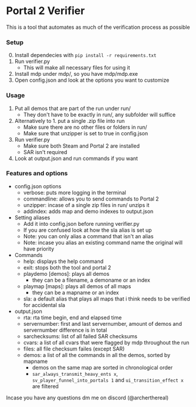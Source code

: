 # Portal 2 Verifier

This is a tool that automates as much of the verification process as possible

### Setup

0. Install dependecies with `pip install -r requirements.txt`
2. Run verifier.py
    - This will make all necessary files for using it
3. Install mdp under mdp/, so you have mdp/mdp.exe
4. Open config.json and look at the options you want to customize

### Usage

1. Put all demos that are part of the run under run/
    - They don't have to be exactly in run/, any subfolder will suffice
2. Alternatively to 1. put a single .zip file into run
    - Make sure there are no other files or folders in run/
    - Make sure that unzipper is set to true in config.json
3. Run verifier.py
    - Make sure both Steam and Portal 2 are installed
    - SAR isn't required
4. Look at output.json and run commands if you want

### Features and options

- config.json options
    - verbose: puts more logging in the terminal
    - commandline: allows you to send commands to Portal 2
    - unzipper: incase of a single zip files in run/ unzips it
    - addindex: adds map and demo indexes to output.json
- Setting aliases
    - Add it into config.json before running verifier.py
    - If you are confused look at how the sla alias is set up
    - Note: you can only alias a command that isn't an alias
    - Note: incase you alias an existing command name the original will have priority
- Commands
    - help: displays the help command
    - exit: stops both the tool and portal 2
    - playdemo [demos]: plays all demos
        - they can be a filename, a demoname or an index
    - playmap [maps]: plays all demos of all maps
        - they can be a mapname or an index
    - sla: a default alias that plays all maps that i think needs to be verified for accidental sla
- output.json
    - rta: rta time begin, end and elapsed time
    - servernumber: first and last servernumber, amount of demos and servernumber difference is in total
    - sarchecksums: list of all failed SAR checksums
    - cvars: a list of all cvars that were flagged by mdp throughout the run
    - files: all file checksum failes (except SAR)
    - demos: a list of all the commands in all the demos, sorted by mapname
        - demos on the same map are sorted in chronological order
        - `sar_always_transmit_heavy_ents x`, `sv_player_funnel_into_portals 1` and `ui_transition_effect x` are filtered

Incase you have any questions dm me on discord (@archerthereal)
